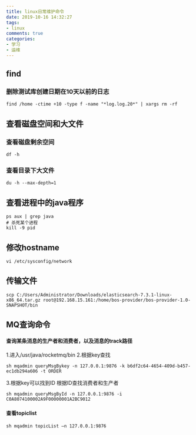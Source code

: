 ```yaml
---
title: linux日常维护命令
date: 2019-10-16 14:32:27
tags: 
- linux
comments: true
categories: 
- 学习
- 运维
---
```


## find  
### 删除测试库创建日期在10天以前的日志  
```shell
find /home -ctime +10 -type f -name "*log.log.20*" | xargs rm -rf
```

## 查看磁盘空间和大文件  

### 查看磁盘剩余空间  

```shell
df -h
```

### 查看目录下大文件  

``` shell
du -h --max-depth=1
```

## 查看进程中的java程序  

```shell
ps aux | grep java
# 杀死某个进程
kill -9 pid
```

## 修改hostname

```shell
vi /etc/sysconfig/network
```

## 传输文件

```shell
scp C:/Users/Administrator/Downloads/elasticsearch-7.3.1-linux-x86_64.tar.gz root@192.168.15.161:/home/bos-provider/bos-provider-1.0-SNAPSHOT/bin

```

## MQ查询命令

#### 查询某条消息的生产者和消费者，以及消息的track路径

1.进入/usr/java/rocketmq/bin
2.根据key查找

```shell
sh mqadmin queryMsgBykey -n 127.0.0.1:9876 -k b6df2c64-4654-409d-b457-ec1db294a606 -t ORDER
```

3.根据key可以找到ID
   根据ID查找消费者和生产者

```shell
sh mqadmin queryMsgById -n 127.0.0.1:9876 -i C0A8074100002A9F00000001A2BC9012
```

#### 查看topiclist
```shell
sh mqadmin topicList –n 127.0.0.1:9876
```

